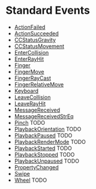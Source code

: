 # Standard Events

-   [ActionFailed](./Event/ActionFailed)
-   [ActionSucceeded](./Event/ActionSucceeded)
-   [CCStatusGravity](./Event/CCStatusGravity)
-   [CCStatusMovement](./Event/CCStatusMovement)
-   [EnterCollision](./Event/EnterCollision)
-   [EnterRayHit](./Event/EnterRayHit)
-   [Finger](./Event/Finger)
-   [FingerMove](./Event/FingerMove)
-   [FingerRayCast](./Event/FingerRayCast)
-   [FingerRelativeMove](./Event/FingerRelativeMove)
-   [Keyboard](./Event/Keyboard)
-   [LeaveCollision](./Event/LeaveCollision)
-   [LeaveRayHit](./Event/LeaveLookAt)
-   [MessageReceived](./Event/MessageReceived)
-   [MessageReceivedStrEq](./Event/MessageReceivedStrEq)
-   [Pinch](./Event/Pinch) TODO
-   [PlaybackOrientation](./Event/PlaybackOrientation) TODO
-   [PlaybackPaused](./Event/PlaybackPaused) TODO
-   [PlaybackRenderMode](./Event/PlaybackRenderMode) TODO
-   [PlaybackStarted](./Event/PlaybackStarted) TODO
-   [PlaybackStopped](./Event/PlaybackStopped) TODO
-   [PlaybackUnpaused](./Event/PlaybackUnpaused) TODO
-   [PropertyChanged](./Event/PropertyChanged)
-   [Swipe](./Event/Swipe)
-   [Wheel](./Event/Wheel) TODO
